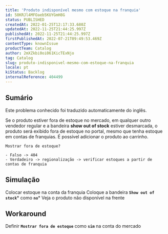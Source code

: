 ```yaml
---
title: 'Produto indisponível mesmo com estoque na franquia'
id: 58KRJl4MFOaeb5KUYGmH8G
status: PUBLISHED
createdAt: 2022-01-25T12:17:33.680Z
updatedAt: 2022-11-25T21:44:25.997Z
publishedAt: 2022-11-25T21:44:25.997Z
firstPublishedAt: 2022-07-21T09:49:53.469Z
contentType: knownIssue
productTeam: Catalog
author: 2mXZkbi0oi061KicTExNjo
tag: Catalog
slug: produto-indisponivel-mesmo-com-estoque-na-franquia
locale: pt
kiStatus: Backlog
internalReference: 404499
---
```


## Sumário

<div class="alert alert-info">
  <p>Este problema conhecido foi traduzido automaticamente do inglês.</p>
</div>


Se o produto estiver fora de estoque no mercado, em qualquer outro vendedor regular e a bandeira **show out of stock** estiver desmarcada, o produto será exibido fora de estoque no portal, mesmo que tenha estoque em contas de franquias. É possível adicionar o produto ao carrinho.

    Mostrar fora de estoque?

    - Falso -> 404
    - Verdadeiro -> regionalização -> verificar estoques a partir de contas de franquia


## Simulação


Colocar estoque na conta da franquia
Coloque a bandeira **`Show out of stock`*** como **`no`***
Veja o produto não disponível na frente



## Workaround


Definir **`Mostrar fora de estoque`** como **`sim`** na conta do mercado

